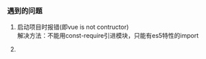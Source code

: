 ### 遇到的问题

1. 启动项目时报错(即vue is not contructor) <br/>
   解决方法：不能用const-require引进模块，只能有es5特性的import

2. 